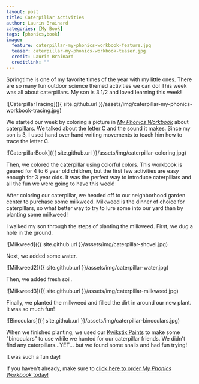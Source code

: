```yaml
---
layout: post
title: Caterpillar Activities
author: Laurin Brainard
categories: [My Book]
tags: [phonics,book]
image:
  feature: caterpillar-my-phonics-workbook-feature.jpg
  teaser: caterpillar-my-phonics-workbook-teaser.jpg
  credit: Laurin Brainard
  creditlink: ""
---
```

Springtime is one of my favorite times of the year with my little ones. There are so many fun outdoor science themed activities we can do! This week was all about caterpillars. My son is 3 1/2 and loved learning this week! 

![CaterpillarTracing]({{ site.github.url }}/assets/img/caterpillar-my-phonics-workbook-tracing.jpg)

We started our week by coloring a picture in [_My Phonics Workbook_](https://amzn.to/2DTwFlP) about caterpillars. We talked about the letter C and the sound it makes. Since my son is 3, I used hand over hand writing movements to teach him how to trace the letter C. 

![CaterpillarBook]({{ site.github.url }}/assets/img/caterpillar-coloring.jpg)

Then, we colored the caterpillar using colorful colors. This workbook is geared for 4 to 6 year old children, but the first few activities are easy enough for 3 year olds. It was the perfect way to introduce caterpillars and all the fun we were going to have this week!

After coloring our caterpillar, we headed off to our neighborhood garden center to purchase some milkweed. Milkweed is the dinner of choice for caterpillars, so what better way to try to lure some into our yard than by planting some milkweed! 

I walked my son through the steps of planting the milkweed. First, we dug a hole in the ground. 

![Milkweed]({{ site.github.url }}/assets/img/caterpillar-shovel.jpg)

Next, we added some water. 

![Milkweed2]({{ site.github.url }}/assets/img/caterpillar-water.jpg)

Then, we added fresh soil. 

![Milkweed3]({{ site.github.url }}/assets/img/caterpillar-milkweed.jpg)

Finally, we planted the milkweed and filled the dirt in around our new plant. It was so much fun!

<script type="text/javascript">
amzn_assoc_placement = "adunit0";
amzn_assoc_search_bar = "true";
amzn_assoc_tracking_id = "theprimarybra-20";
amzn_assoc_ad_mode = "manual";
amzn_assoc_ad_type = "smart";
amzn_assoc_marketplace = "amazon";
amzn_assoc_region = "US";
amzn_assoc_title = "My Amazon Picks";
amzn_assoc_linkid = "7d4a045dbe714fd0e2bbb3bb09a1a397";
amzn_assoc_asins = "1641524413,B013HO4OR0,B00CI6J3HA,B003HGGPLW";
</script>
<script src="//z-na.amazon-adsystem.com/widgets/onejs?MarketPlace=US"></script>

![Binoculars]({{ site.github.url }}/assets/img/caterpillar-binoculars.jpg)

When we finished planting, we used our [Kwikstix Paints](https://amzn.to/2w0FVQr) to make some "binoculars" to use while we hunted for our caterpillar friends. We didn't find any caterpillars...YET... but we found some snails and had fun trying!

It was such a fun day!

If you haven't already, make sure to [click here to order _My Phonics Workbook_ today!](https://amzn.to/2DTwFlP)